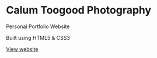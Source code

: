 # Calum Toogood Photography
Personal Portfolio Website

Built using HTML5 & CSS3

[View website](https://www.calumtoogood.com)
